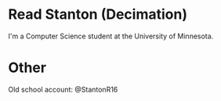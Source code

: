 # Read Stanton (Decimation)

I'm a Computer Science student at the University of Minnesota.


# Other

Old school account: @StantonR16
